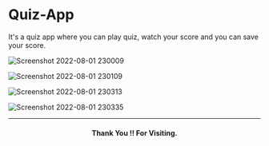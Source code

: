 # Quiz-App
It's a quiz app where you can play quiz, watch your score and you can save your score.

![Screenshot 2022-08-01 230009](https://user-images.githubusercontent.com/82190152/182208862-1c73771e-0014-455d-a0c9-2535de1b1acb.png)

![Screenshot 2022-08-01 230109](https://user-images.githubusercontent.com/82190152/182208865-6760bad2-2c41-4315-9bd4-0702dbf49035.png)

![Screenshot 2022-08-01 230313](https://user-images.githubusercontent.com/82190152/182208868-c5ac2f31-dd5e-440f-b1e8-6babf1606e5c.png)

![Screenshot 2022-08-01 230335](https://user-images.githubusercontent.com/82190152/182208858-158cf80d-139f-4d42-b79c-c1e27d40c540.png)

<hr>

<h4 align="center"> Thank You !! For Visiting.</h4>
